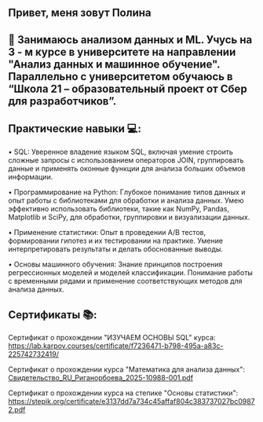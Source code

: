 ## Привет, меня зовут Полина

## 🌱 Занимаюсь анализом данных и ML. Учусь на 3 - м курсе в университете на направлении "Анализ данных и машинное обучение". Параллельно с университетом обучаюсь в “Школа 21 – образовательный проект от Сбер для разработчиков”.

## Практические навыки 💻:

• SQL: Уверенное владение языком SQL, включая умение строить сложные запросы с использованием операторов JOIN, группировать данные и применять оконные функции для анализа больших объемов информации.

• Программирование на Python: Глубокое понимание типов данных и опыт работы с библиотеками для обработки и анализа данных. Умею эффективно использовать библиотеки, такие как NumPy, Pandas, Matplotlib и SciPy, для обработки, группировки и визуализации данных.

• Применение статистики: Опыт в проведении A/B тестов, формировании гипотез и их тестировании на практике. Умение интерпретировать результаты и делать обоснованные выводы.

• Основы машинного обучения: Знание принципов построения регрессионных моделей и моделей классификации. Понимание работы с временными рядами и применение соответствующих методов для анализа данных.

## Сертификаты 📚:

Сертификат о прохождении "ИЗУЧАЕМ ОСНОВЫ SQL" курса: https://lab.karpov.courses/certificate/f7236471-b798-495a-a83c-225742732419/

Сертификат о прохождении курса "Математика для анализа данных": [Свидетельство_RU_Риганорбоева_2025-10988-001.pdf](https://github.com/user-attachments/files/20326243/_RU_._2025-10988-001.pdf)


Сертификат о прохождении курса на степике "Основы статистики": https://stepik.org/certificate/e3137dd7a734c45affaf804c383737027bc09872.pdf


<!--
**Cipollinosweetonion/Cipollinosweetonion** is a ✨ _special_ ✨ repository because its `README.md` (this file) appears on your GitHub profile.

Here are some ideas to get you started:
![Codewars](https://github.r2v.ch/codewars?user=Cipollinosweetonion&stroke=black)
- 🔭 I’m currently working on ...
- 🌱 I’m currently learning ...
- 👯 I’m looking to collaborate on ...
- 🤔 I’m looking for help with ...
- 💬 Ask me about ...
- 📫 How to reach me: ...
- 😄 Pronouns: ...
- ⚡ Fun fact: ...
-->
